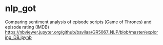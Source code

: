 # nlp_got
 Comparing sentiment analysis of episode scripts (Game of Thrones) and episode rating (IMDB)
 https://nbviewer.jupyter.org/github/bavilaa/GR5067_NLP/blob/master/exploring_DB.ipynb
